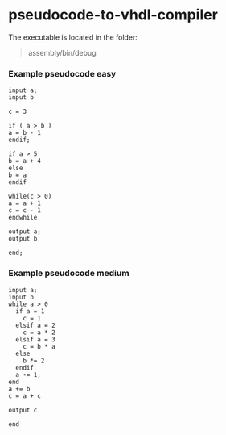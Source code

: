 # pseudocode-to-vhdl-compiler
The executable is located in the folder:
> assembly/bin/debug   
### Example pseudocode easy
```
input a;
input b

c = 3

if ( a > b )
a = b - 1
endif;

if a > 5
b = a + 4
else
b = a
endif

while(c > 0)
a = a + 1
c = c - 1
endwhile

output a;
output b

end;
```
### Example pseudocode medium

```
input a;
input b
while a > 0
  if a = 1
    c = 1
  elsif a = 2
    c = a * 2
  elsif a = 3
    c = b * a
  else
    b *= 2
  endif
  a -= 1;
end
a += b
c = a + c

output c

end
```
